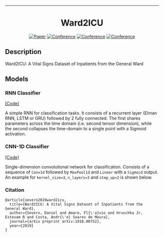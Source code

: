 ---   
<div align="center">
 
# Ward2ICU

[![Paper](http://img.shields.io/badge/paper-arxiv.1001.2234-B31B1B.svg)](https://www.nature.com/articles/nature14539)
[![Conference](http://img.shields.io/badge/NeurIPS-2019-4b44ce.svg)](https://papers.nips.cc/book/advances-in-neural-information-processing-systems-31-2018)
[![Conference](http://img.shields.io/badge/ICLR-2019-4b44ce.svg)](https://papers.nips.cc/book/advances-in-neural-information-processing-systems-31-2018)
[![Conference](http://img.shields.io/badge/AnyConference-year-4b44ce.svg)](https://papers.nips.cc/book/advances-in-neural-information-processing-systems-31-2018)  
<!--
ARXIV   
[![Paper](http://img.shields.io/badge/arxiv-math.co:1480.1111-B31B1B.svg)](https://www.nature.com/articles/nature14539)
-->



<!--  
Conference   
-->   
</div>
 
## Description
Ward2ICU: A Vital Signs Dataset of Inpatients from the General Ward

## Models

### RNN Classifier
[\[Code\]](https://github.com/3778/data-synthesis/blob/master/ward2icu/models/classifiers.py)

A simple RNN for classification tasks. It consists of a recurrent layer (Elman RNN, LSTM or GRU) followed by 2 fully connected. The first shares parameters across the time domain (i.e. second tensor dimension), while the second collapses the time-domain to a single point with a Sigmoid activation.

### CNN-1D Classifier
[\[Code\]](https://github.com/3778/data-synthesis/blob/master/ward2icu/models/classifiers.py)

Single-dimension convolutional network for classification. Consists of a sequence of `Conv1d` followed by `MaxPool1d` and `Linear` with a `Sigmoid` output. An example for `kernel_size=3`, `n_layers=3` and `step_up=2` is shown below.

### Citation   
```
@article{severo2019ward2icu,
  title={Ward2ICU: A Vital Signs Dataset of Inpatients from the General Ward},
  author={Severo, Daniel and Amaro, Fl{\'a}vio and Hruschka Jr, Estevam R and Costa, Andr{\'e} Soares de Moura},
  journal={arXiv preprint arXiv:1910.00752},
  year={2019}
}
```
